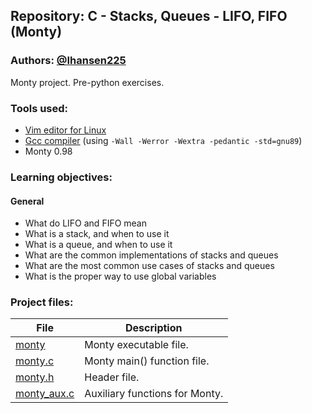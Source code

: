 ## Repository: C - Stacks, Queues - LIFO, FIFO (Monty)
### Authors: [@Ihansen225](https://www.github.com/Ihansen225)
Monty project. Pre-python exercises.
### Tools used:
- [Vim editor for Linux](https://www.vim.org/)
- [Gcc compiler](https://gcc.gnu.org/) (using `-Wall -Werror -Wextra -pedantic -std=gnu89`)
- Monty 0.98

### Learning objectives:
#### General
-   What do LIFO and FIFO mean
-   What is a stack, and when to use it
-   What is a queue, and when to use it
-   What are the common implementations of stacks and queues
-   What are the most common use cases of stacks and queues
-   What is the proper way to use global variables

### Project files:
| File                                                                                      | Description                    |
| ----------------------------------------------------------------------------------------- | ------------------------------ |
| [monty](https://github.com/IHansen225/holbertonschool-monty/blob/main/monty)              | Monty executable file.         |
| [monty.c](https://github.com/IHansen225/holbertonschool-monty/blob/main/monty.c)          | Monty main() function file.    |
| [monty.h](https://github.com/IHansen225/holbertonschool-monty/blob/main/monty.h)          | Header file.                   |
| [monty\_aux.c](https://github.com/IHansen225/holbertonschool-monty/blob/main/monty_aux.c) | Auxiliary functions for Monty. |

